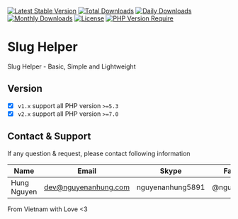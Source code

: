 [![Latest Stable Version](https://img.shields.io/packagist/v/nguyenanhung/slug-helper.svg?style=flat-square)](https://packagist.org/packages/nguyenanhung/slug-helper)
[![Total Downloads](https://img.shields.io/packagist/dt/nguyenanhung/slug-helper.svg?style=flat-square)](https://packagist.org/packages/nguyenanhung/slug-helper)
[![Daily Downloads](https://img.shields.io/packagist/dd/nguyenanhung/slug-helper.svg?style=flat-square)](https://packagist.org/packages/nguyenanhung/slug-helper)
[![Monthly Downloads](https://img.shields.io/packagist/dm/nguyenanhung/slug-helper.svg?style=flat-square)](https://packagist.org/packages/nguyenanhung/slug-helper)
[![License](https://img.shields.io/packagist/l/nguyenanhung/slug-helper.svg?style=flat-square)](https://packagist.org/packages/nguyenanhung/slug-helper)
[![PHP Version Require](https://img.shields.io/packagist/dependency-v/nguyenanhung/slug-helper/php)](https://packagist.org/packages/nguyenanhung/slug-helper)

# Slug Helper

Slug Helper - Basic, Simple and Lightweight

## Version

- [x] `v1.x` support all PHP version `>=5.3`
- [x] `v2.x` support all PHP version `>=7.0`

## Contact & Support

If any question & request, please contact following information

| Name        | Email                | Skype            | Facebook      |
|-------------|----------------------|------------------|---------------|
| Hung Nguyen | dev@nguyenanhung.com | nguyenanhung5891 | @nguyenanhung |

From Vietnam with Love <3
